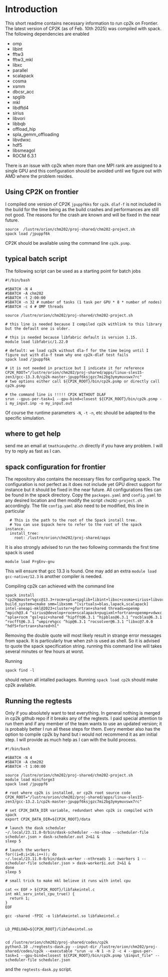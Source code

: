 # Introduction

This short readme contains necessary information to run cp2k on Frontier. The latest version of CP2K (as of Feb. 10th 2025) was compiled with spack. The following dependencies are enabled

- omp
- libint
- fftw3
- fftw3_mkl
- libxc
- parallel
- scalapack
- cosma
- xsmm
- dbcsr_acc
- spglib
- mkl
- libdftd4
- sirius
- libvori
- libbqb
- offload_hip
- spla_gemm_offloading
- libvdwxc
- hdf5
- libsmeagol
- ROCM 6.3.1

There is an issue with cp2k when more than one MPI rank are assigned to a single GPU and this configuration should be avoided until we figure out with AMD where the problem resides. 

## Using CP2K on frontier

I compiled one version of CP2K `jpuppf6ks` for `cp2k`. `dlaf-f` is not included in the build for the time being as the build crashes and performances are still not good. The reasons for the crash are known and will be fixed in the near future. 

```[bash]
source  /lustre/orion/chm202/proj-shared/chm202-project.sh
spack load /jpuppf6k
```
CP2K should be available using the command line `cp2k.psmp`.

## typical batch script

The following script can be used as a starting point for batch jobs

```[bash]
#!/bin/bash

#SBATCH -N 4
#SBATCH -A chm202
#SBATCH -t 2:00:00
#SBATCH -n 32 # number of tasks (1 task per GPU * 8 * number of nodes)
#SBATCH -c 4 # OMP threads

source /lustre/orion/chm202/proj-shared/chm202-project.sh

# this line is needed because I compiled cp2k withlink to this library but the default one is older.

# this is needed because libfabric default is version 1.15. 
module load libfabric/1.22.0

# default: we load cp2k without dla-f for the time being until I figure out with dla-f team why one cp2k-dlaf test fails
spack load /jpuppf6k

# it is not needed in practice but I indicate it for reference
CP2K_ROOT="/lustre/orion/chm202/proj-shared/apps/linux-sles15-zen3/gcc-13.3.0/cp2k-master-jpuppf6ksjgzc7mi2bg3ymymuvswx7rc"
# two options either call ${CP2K_ROOT}/bin/cp2k.psmp or directly call cp2k.psmp

# the command line is !!!!! CP2K WITHOUT DLAF
srun --gpus-per-task=1 --gpu-bind=closest ${CP2K_ROOT}/bin/cp2k.psmp -i my_input.inp -o my_input.out
```

Of course the runtime parameters `-N`, `-t` `-n`, etc should be adapted to the specific simulation.

## where to get help
send me an email at `tmathieu@ethz.ch` directly if you have any problem. I will try to reply as fast as I can. 

## spack configuration for frontier
The repository also contains the necessary files for configuring spack. The configuration is not perfect as it does not include yet GPU direct support for instance but it should be fixed in the near future. All configurations files can be found in the spack directory. Copy the `packages.yaml` and `config.yaml` to any desired location and then modify the script `chm202-project.sh` accordingly. The file `config.yaml` also need to be modified, this line in particular

```[python]
  # This is the path to the root of the Spack install tree.
  # You can use $spack here to refer to the root of the spack instance.
  install_tree:
    root: /lustre/orion/chm202/proj-shared/apps
```

It is also strongly advised to run the two following commands the first time spack is used 

```[bash]
module load PrgEnv-gnu
```

This will ensure that gcc 13.3 is found. One may add an extra `module load gcc-native/12.3` is another compiler is needed.

Compiling cp2k can achieved with the command line

```[bash]
spack install "cp2k@master%gcc@13.3+rocm+spla+spglib+libint+libxc+cosma+sirius+libvori+pw_gpu+dftd4+smeagol+openmp+hdf5 build_system=cmake smm=libxsmm ^[virtuals=blas,lapack,scalapack] intel-oneapi-mkl@2023+cluster+gfortran+shared threads=openmp ^mpich@3.4 ^sirius@develop+rocm+scalapack+pugixml+fortran+openmp+vdwxc ^spla+rocm ^gsl+pic+shared ^hipfft@6.3.1 ^hipblas@6.3.1 ^rocblas@6.3.1 ^rocfft@6.3.1 ^umpire%gcc ^hip@6.3.1 ^rocsolver@6.3.1 ^libxc@7.0.0 ^hdf5+fortran+shared+hl"
```
Removing the double quote will most likely result in strange error messages from spack. It is particularly true when zsh is used as shell. So it is advised to quote the spack specification string. running this command line will takes several minutes or few hours at worst. 

Running 
```[bash]
spack find -l
```
should return all intalled packages. Running `spack load cp2k` should make cp2k available. 



## Running the regtests

Only if you absolutely want to test everything. In general nothing is merged in cp2k github repo if it breaks any of the regtests. I paid special attention to run them and if any member of the team wants to use an updated version; it is probably better I run all these steps for them. Every member also has the option to compile cp2k by hand but i would not recommend it as am initial step. I will provide as much help as I can with the build process. 



```[bash]
#!/bin/bash

#SBATCH -N 4
#SBATCH -A chm202
#SBATCH -t 1:00:00

source /lustre/orion/chm202/proj-shared/chm202-project.sh
module load miniforge3
spack load /jpuppf6

# root where cp2k is installed, or cp2k root source code
CP2K_ROOT="/lustre/orion/chm202/proj-shared/apps/linux-sles15-zen3/gcc-13.2.1/cp2k-master-jpuppf6ksjgzc7mi2bg3ymymuvswx7rc"

# set CP2K_DATA_DIR variable, redundant when cp2k is compiled with spack
export CP2K_DATA_DIR=${CP2K_ROOT}/data

# launch the dask scheduler
~/.local/23.11.0-0/bin/dask-scheduler --no-show --scheduler-file scheduler.json > dask-scheduler.out 2>&1 &
sleep 5

# launch the workers
for((i=0;i<16;i++)); do
~/.local/23.11.0-0/bin/dask-worker --nthreads 1 --nworkers 1 --scheduler-file scheduler.json > dask-worker$i.out 2>&1 &
done
sleep 5

# small trick to make mkl believe it runs with intel cpu

cat << EOF > ${CP2K_ROOT}/libfakeintel.c
int mkl_serv_intel_cpu_true() {
  return 1;
}
EOF

gcc -shared -fPIC -o libfakeintel.so libfakeintel.c


LD_PRELOAD=${CP2K_ROOT}/libfakeintel.so


cd /lustre/orion/chm202/proj-shared/codes/cp2k
python3.10 ./regtests-dask.py --input-dir /lustre/orion/chm202/proj-shared/codes/cp2k --executable "srun -u -N 1 -n 2 -c 4 --gpus-per-task=1 --gpu-bind=closest ${CP2K_ROOT}/bin/cp2k.psmp \$input_file" --scheduler-file scheduler.json
```
and the `regtests-dask.py` script.
